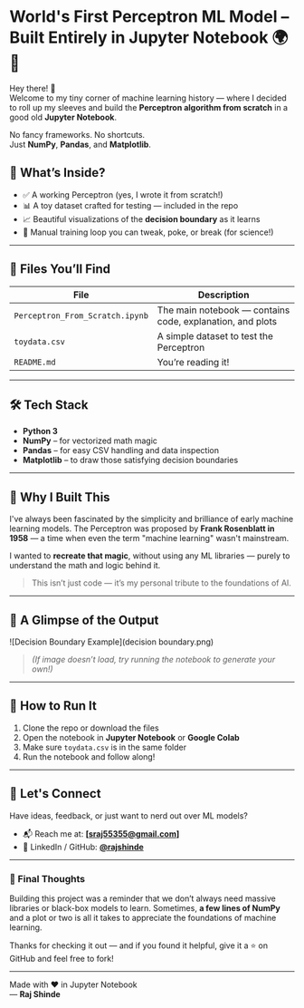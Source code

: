 # World's First Perceptron ML Model – Built Entirely in Jupyter Notebook 🌍🧠

Hey there! 👋  
Welcome to my tiny corner of machine learning history — where I decided to roll up my sleeves and build the **Perceptron algorithm from scratch** in a good old **Jupyter Notebook**.

No fancy frameworks. No shortcuts.  
Just **NumPy**, **Pandas**, and **Matplotlib**.

## 🚀 What’s Inside?

- ✅ A working Perceptron (yes, I wrote it from scratch!)
- 📊 A toy dataset crafted for testing — included in the repo
- 📈 Beautiful visualizations of the **decision boundary** as it learns
- 🧪 Manual training loop you can tweak, poke, or break (for science!)

---

## 📁 Files You’ll Find

| File | Description |
|------|-------------|
| `Perceptron_From_Scratch.ipynb` | The main notebook — contains code, explanation, and plots |
| `toydata.csv` | A simple dataset to test the Perceptron |
|  `README.md` | You’re reading it! |

---

## 🛠️ Tech Stack

- **Python 3**
- **NumPy** – for vectorized math magic
- **Pandas** – for easy CSV handling and data inspection
- **Matplotlib** – to draw those satisfying decision boundaries

---

## 🎯 Why I Built This

I've always been fascinated by the simplicity and brilliance of early machine learning models. The Perceptron was proposed by **Frank Rosenblatt in 1958** — a time when even the term "machine learning" wasn't mainstream.

I wanted to **recreate that magic**, without using any ML libraries — purely to understand the math and logic behind it.

> This isn’t just code — it’s my personal tribute to the foundations of AI.

---

## 📸 A Glimpse of the Output

![Decision Boundary Example](decision boundary.png)
> _(If image doesn’t load, try running the notebook to generate your own!)_

---

## 🧪 How to Run It
1. Clone the repo or download the files  
2. Open the notebook in **Jupyter Notebook** or **Google Colab**
3. Make sure `toydata.csv` is in the same folder
4. Run the notebook and follow along!
---

## 🤝 Let's Connect

Have ideas, feedback, or just want to nerd out over ML models?

- 📬 Reach me at: **[sraj55355@gmail.com]**
- 🧠 LinkedIn / GitHub: **[@rajshinde]([https://github.com/rajshinde2004](https://www.linkedin.com/in/raj-shinde-77bb952b5/))**

---

### 👑 Final Thoughts

Building this project was a reminder that we don’t always need massive libraries or black-box models to learn. Sometimes, **a few lines of NumPy** and a plot or two is all it takes to appreciate the foundations of machine learning.

Thanks for checking it out — and if you found it helpful, give it a ⭐️ on GitHub and feel free to fork!

---

Made with ❤️ in Jupyter Notebook  
— **Raj Shinde**

